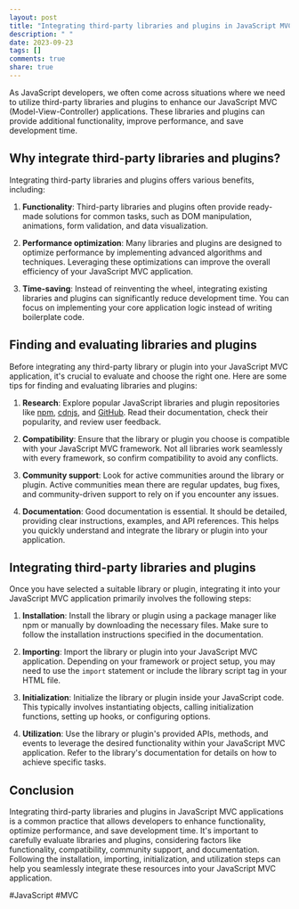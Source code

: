 ```yaml
---
layout: post
title: "Integrating third-party libraries and plugins in JavaScript MVC"
description: " "
date: 2023-09-23
tags: []
comments: true
share: true
---
```


As JavaScript developers, we often come across situations where we need to utilize third-party libraries and plugins to enhance our JavaScript MVC (Model-View-Controller) applications. These libraries and plugins can provide additional functionality, improve performance, and save development time.

## Why integrate third-party libraries and plugins?

Integrating third-party libraries and plugins offers various benefits, including:

1. **Functionality**: Third-party libraries and plugins often provide ready-made solutions for common tasks, such as DOM manipulation, animations, form validation, and data visualization.

2. **Performance optimization**: Many libraries and plugins are designed to optimize performance by implementing advanced algorithms and techniques. Leveraging these optimizations can improve the overall efficiency of your JavaScript MVC application.

3. **Time-saving**: Instead of reinventing the wheel, integrating existing libraries and plugins can significantly reduce development time. You can focus on implementing your core application logic instead of writing boilerplate code.

## Finding and evaluating libraries and plugins

Before integrating any third-party library or plugin into your JavaScript MVC application, it's crucial to evaluate and choose the right one. Here are some tips for finding and evaluating libraries and plugins:

1. **Research**: Explore popular JavaScript libraries and plugin repositories like [npm](https://www.npmjs.com/), [cdnjs](https://cdnjs.com/), and [GitHub](https://github.com/). Read their documentation, check their popularity, and review user feedback.

2. **Compatibility**: Ensure that the library or plugin you choose is compatible with your JavaScript MVC framework. Not all libraries work seamlessly with every framework, so confirm compatibility to avoid any conflicts.

3. **Community support**: Look for active communities around the library or plugin. Active communities mean there are regular updates, bug fixes, and community-driven support to rely on if you encounter any issues.

4. **Documentation**: Good documentation is essential. It should be detailed, providing clear instructions, examples, and API references. This helps you quickly understand and integrate the library or plugin into your application.

## Integrating third-party libraries and plugins

Once you have selected a suitable library or plugin, integrating it into your JavaScript MVC application primarily involves the following steps:

1. **Installation**: Install the library or plugin using a package manager like npm or manually by downloading the necessary files. Make sure to follow the installation instructions specified in the documentation.

2. **Importing**: Import the library or plugin into your JavaScript MVC application. Depending on your framework or project setup, you may need to use the `import` statement or include the library script tag in your HTML file.

3. **Initialization**: Initialize the library or plugin inside your JavaScript code. This typically involves instantiating objects, calling initialization functions, setting up hooks, or configuring options.

4. **Utilization**: Use the library or plugin's provided APIs, methods, and events to leverage the desired functionality within your JavaScript MVC application. Refer to the library's documentation for details on how to achieve specific tasks.

## Conclusion

Integrating third-party libraries and plugins in JavaScript MVC applications is a common practice that allows developers to enhance functionality, optimize performance, and save development time. It's important to carefully evaluate libraries and plugins, considering factors like functionality, compatibility, community support, and documentation. Following the installation, importing, initialization, and utilization steps can help you seamlessly integrate these resources into your JavaScript MVC application.

#JavaScript #MVC
